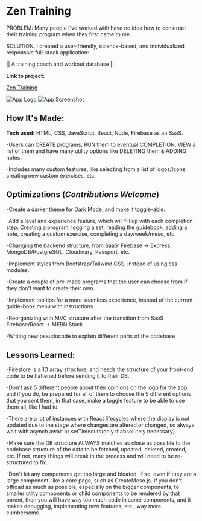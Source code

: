# Zen Training

PROBLEM: Many people I've worked with have no idea how to construct their training program when they first came to me.



SOLUTION: I created a user-friendly, science-based, and individualized responsive full-stack application:

|| A training coach and workout database ||

**Link to project:**

[Zen Training](https://js-react-hypertrophy-app.web.app/)

![App Logo](https://drive.google.com/uc?export=view&id=1sU_QAk5b6znlI9fhuEPg1-dYt-8u6iD9) ![App Screenshot](https://drive.google.com/uc?export=view&id=1y1xqrysg4fbJEtK0yh2yhaD6wLOgxOau)

## How It's Made:

**Tech used:** HTML, CSS, JavaScript, React, Node, Firebase as an SaaS.

-Users can CREATE programs, RUN them to eventual COMPLETION, VIEW a list of them and have many utility options like DELETING them & ADDING notes.

-Includes many custom features, like selecting from a list of logos/icons, creating new custom exercises, etc.

## Optimizations (*Contributions Welcome*)

-Create a darker theme for Dark Mode, and make it toggle-able.

-Add a level and experience feature, which will fill up with each completion step: Creating a program, logging a set, reading the guidebook, adding a note, creating a custom exercise, completing a day/week/meso, etc.

-Changing the backend structure, from SaaS: Firebase -> Express, MongoDB/PostgreSQL, Cloudinary, Passport, etc.

-Implement styles from Bootstrap/Tailwind CSS, instead of using css modules.

-Create a couple of pre-made programs that the user can choose from if they don't want to create their own.

-Implement tooltips for a more seamless experience, instead of the current guide-book menu with instructions.

-Reorganizing with MVC strucure after the transition from SaaS Firebase/React -> MERN Stack

-Writing new pseudocode to explain different parts of the codebase

## Lessons Learned:

-Firestore is a 1D array structure, and needs the structure of your front-end code to be flattened before sending it to their DB.

-Don't ask 5 different people about their opinions on the logo for the app, and if you do, be prepared for all of them to choose the 5 different options that you sent them, in that case, make a toggle feature to be able to use them all, like I had to.

-There are a lot of instances with React lifecycles where the display is not updated due to the stage where changes are altered or changed, so always wait with asynch await or setTimeouts(only if absolutely necessary).

-Make sure the DB structure ALWAYS matches as close as possible to the codebase structure of the data to be fetched, updated, deleted, created, etc. If not, many things will break in the process and will need to be re-structured to fix.

-Don't let any components get too large and bloated. If so, even if they are a large component, like a core page, such as CreateMeso.js. If you don't offload as much as possible, especially on the bigger components, to smaller utlity components or child components to be rendered by that parent, then you will have way too much code in some components, and it makes debugging, implementing new features, etc., way more cumbersome.
